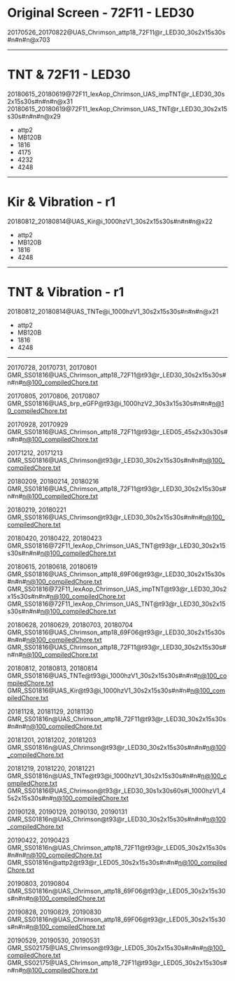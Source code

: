 # Original Screen - 72F11 - LED30
20170526_20170822@UAS_Chrimson_attp18_72F11@r_LED30_30s2x15s30s#n#n#n@x703

***
# TNT & 72F11 - LED30
20180615_20180619@72F11_lexAop_Chrimson_UAS_impTNT@r_LED30_30s2x15s30s#n#n#n@x31
20180615_20180619@72F11_lexAop_Chrimson_UAS_TNT@r_LED30_30s2x15s30s#n#n#n@x29

- attp2
- MB120B
- 1816
- 4175
- 4232
- 4248

***
# Kir & Vibration - r1
20180812_20180814@UAS_Kir@i_1000hzV1_30s2x15s30s#n#n#n@x22

- attp2
- MB120B
- 1816
- 4248

***
# TNT & Vibration - r1

20180812_20180814@UAS_TNTe@i_1000hzV1_30s2x15s30s#n#n#n@x21

- attp2
- MB120B
- 1816
- 4248

***



20170728, 20170731, 20170801
GMR_SS01816@UAS_Chrimson_attp18_72F11@t93@r_LED30_30s2x15s30s#n#n#n@100_compiledChore.txt

20170805, 20170806, 20170807
GMR_SS01816@UAS_brp_eGFP@t93@i_1000hzV2_30s3x15s30s#n#n#n@10_compiledChore.txt

20170928, 20170929
GMR_SS01816@UAS_Chrimson_attp18_72F11@t93@r_LED05_45s2x30s30s#n#n#n@100_compiledChore.txt

20171212, 20171213
GMR_SS01816@UAS_Chrimson@t93@r_LED30_30s2x15s30s#n#n#n@100_compiledChore.txt

20180209, 20180214, 20180216
GMR_SS01816@UAS_Chrimson_attp18_72F11@t93@r_LED30_30s2x15s30s#n#n#n@100_compiledChore.txt

20180219, 20180221
GMR_SS01816@UAS_Chrimson@t93@r_LED30_30s2x15s30s#n#n#n@100_compiledChore.txt

20180420, 20180422, 20180423
GMR_SS01816@72F11_lexAop_Chrimson_UAS_TNT@t93@r_LED30_30s2x15s30s#n#n#n@100_compiledChore.txt

20180615, 20180618, 20180619
GMR_SS01816@UAS_Chrimson_attp18_69F06@t93@r_LED30_30s2x15s30s#n#n#n@100_compiledChore.txt
GMR_SS01816@72F11_lexAop_Chrimson_UAS_impTNT@t93@r_LED30_30s2x15s30s#n#n#n@100_compiledChore.txt
GMR_SS01816@72F11_lexAop_Chrimson_UAS_TNT@t93@r_LED30_30s2x15s30s#n#n#n@100_compiledChore.txt

20180628, 20180629, 20180703, 20180704
GMR_SS01816@UAS_Chrimson_attp18_69F06@t93@r_LED30_30s2x15s30s#n#n#n@100_compiledChore.txt
GMR_SS01816@UAS_Chrimson_attp18_72F11@t93@r_LED30_30s2x15s30s#n#n#n@100_compiledChore.txt

20180812, 20180813, 20180814
GMR_SS01816@UAS_TNTe@t93@i_1000hzV1_30s2x15s30s#n#n#n@100_compiledChore.txt
GMR_SS01816@UAS_Kir@t93@i_1000hzV1_30s2x15s30s#n#n#n@100_compiledChore.txt

20181128, 20181129, 20181130
GMR_SS01816n@UAS_Chrimson_attp18_72F11@t93@r_LED30_30s2x15s30s#n#n#n@100_compiledChore.txt

20181201, 20181202, 20181203
GMR_SS01816n@UAS_Chrimson@t93@r_LED30_30s2x15s30s#n#n#n@100_compiledChore.txt

20181219, 20181220, 20181221
GMR_SS01816n@UAS_TNTe@t93@i_1000hzV1_30s2x15s30s#n#n#n@100_compiledChore.txt
GMR_SS01816@UAS_Chrimson@t93@r_LED30_30s1x30s60s#i_1000hzV1_45s2x15s30s#n#n@100_compiledChore.txt

20190128, 20190129, 20190130, 20190131
GMR_SS01816n@UAS_Chrimson@t93@r_LED30_30s2x15s30s#n#n#n@100_compiledChore.txt

20190422, 20190423
GMR_SS01816n@UAS_Chrimson_attp18_72F11@t93@r_LED05_30s2x15s30s#n#n#n@100_compiledChore.txt
GMR_SS01816n@attp2@t93@r_LED05_30s2x15s30s#n#n#n@100_compiledChore.txt

20190803, 20190804
GMR_SS01816n@UAS_Chrimson_attp18_69F06@t93@r_LED05_30s2x15s30s#n#n#n@100_compiledChore.txt

20190828, 20190829, 20190830
GMR_SS01816n@UAS_Chrimson_attp18_69F06@t93@r_LED05_30s2x15s30s#n#n#n@100_compiledChore.txt

20190529, 20190530, 20190531
GMR_SS02175@UAS_Chrimson@t93@r_LED05_30s2x15s30s#n#n#n@100_compiledChore.txt
GMR_SS02175@UAS_Chrimson_attp18_72F11@t93@r_LED05_30s2x15s30s#n#n#n@100_compiledChore.txt